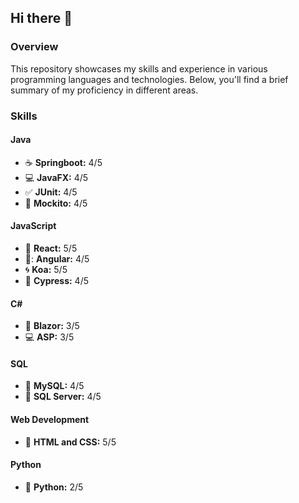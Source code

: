 ## Hi there 👋
### Overview

This repository showcases my skills and experience in various programming languages and technologies. Below, you'll find a brief summary of my proficiency in different areas.

### Skills

#### Java
- :coffee: **Springboot:** 4/5
- :computer: **JavaFX:** 4/5
- :white_check_mark: **JUnit:** 4/5
- :hammer: **Mockito:** 4/5

#### JavaScript
- :rocket: **React:** 5/5
- 🚩: **Angular:** 4/5
- :cyclone: **Koa:** 5/5
- :eyes: **Cypress:** 4/5

#### C#
- :large_blue_circle: **Blazor:** 3/5
- :computer: **ASP:** 3/5

#### SQL
- :file_folder: **MySQL:** 4/5
- :file_folder: **SQL Server:** 4/5

#### Web Development
- :art: **HTML and CSS:** 5/5

#### Python
- :snake: **Python:** 2/5
